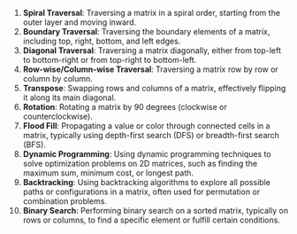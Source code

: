 1. **Spiral Traversal**: Traversing a matrix in a spiral order, starting from the outer layer and moving inward.
2. **Boundary Traversal**: Traversing the boundary elements of a matrix, including top, right, bottom, and left edges.
3. **Diagonal Traversal**: Traversing a matrix diagonally, either from top-left to bottom-right or from top-right to bottom-left.
4. **Row-wise/Column-wise Traversal**: Traversing a matrix row by row or column by column.
5. **Transpose**: Swapping rows and columns of a matrix, effectively flipping it along its main diagonal.
6. **Rotation**: Rotating a matrix by 90 degrees (clockwise or counterclockwise).
7. **Flood Fill**: Propagating a value or color through connected cells in a matrix, typically using depth-first search (DFS) or breadth-first search (BFS).
8. **Dynamic Programming**: Using dynamic programming techniques to solve optimization problems on 2D matrices, such as finding the maximum sum, minimum cost, or longest path.
9. **Backtracking**: Using backtracking algorithms to explore all possible paths or configurations in a matrix, often used for permutation or combination problems.
10. **Binary Search**: Performing binary search on a sorted matrix, typically on rows or columns, to find a specific element or fulfill certain conditions.
